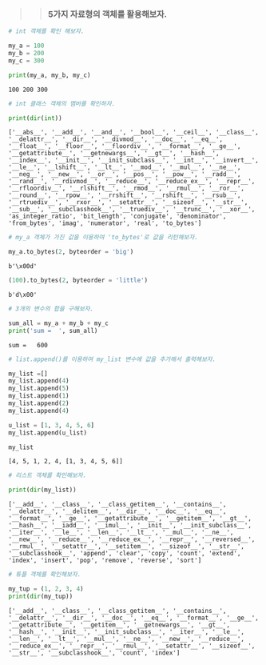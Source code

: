  >> ### 5가지 자료형의 객체를 활용해보자.


```python
# int 객체를 확인 해보자.

my_a = 100
my_b = 200
my_c = 300

print(my_a, my_b, my_c)
```

    100 200 300
    


```python
# int 클래스 객체의 멤버를 확인하자.

print(dir(int))
```

    ['__abs__', '__add__', '__and__', '__bool__', '__ceil__', '__class__', '__delattr__', '__dir__', '__divmod__', '__doc__', '__eq__', '__float__', '__floor__', '__floordiv__', '__format__', '__ge__', '__getattribute__', '__getnewargs__', '__gt__', '__hash__', '__index__', '__init__', '__init_subclass__', '__int__', '__invert__', '__le__', '__lshift__', '__lt__', '__mod__', '__mul__', '__ne__', '__neg__', '__new__', '__or__', '__pos__', '__pow__', '__radd__', '__rand__', '__rdivmod__', '__reduce__', '__reduce_ex__', '__repr__', '__rfloordiv__', '__rlshift__', '__rmod__', '__rmul__', '__ror__', '__round__', '__rpow__', '__rrshift__', '__rshift__', '__rsub__', '__rtruediv__', '__rxor__', '__setattr__', '__sizeof__', '__str__', '__sub__', '__subclasshook__', '__truediv__', '__trunc__', '__xor__', 'as_integer_ratio', 'bit_length', 'conjugate', 'denominator', 'from_bytes', 'imag', 'numerator', 'real', 'to_bytes']
    


```python
# my_a 객체가 가진 값을 이용하여 'to_bytes'로 값을 리턴해보자.

my_a.to_bytes(2, byteorder = 'big')
```




    b'\x00d'




```python
(100).to_bytes(2, byteorder = 'little')
```




    b'd\x00'




```python
# 3개의 변수의 합을 구해보자.

sum_all = my_a + my_b + my_c
print('sum =  ', sum_all)
```

    sum =   600
    


```python
# list.append()를 이용하여 my_list 변수에 값을 추가해서 출력해보자.

my_list =[]
my_list.append(4)
my_list.append(5)
my_list.append(1)
my_list.append(2)
my_list.append(4)

u_list = [1, 3, 4, 5, 6]
my_list.append(u_list)

my_list
```




    [4, 5, 1, 2, 4, [1, 3, 4, 5, 6]]




```python
# 리스트 객체를 확인해보자.

print(dir(my_list))
```

    ['__add__', '__class__', '__class_getitem__', '__contains__', '__delattr__', '__delitem__', '__dir__', '__doc__', '__eq__', '__format__', '__ge__', '__getattribute__', '__getitem__', '__gt__', '__hash__', '__iadd__', '__imul__', '__init__', '__init_subclass__', '__iter__', '__le__', '__len__', '__lt__', '__mul__', '__ne__', '__new__', '__reduce__', '__reduce_ex__', '__repr__', '__reversed__', '__rmul__', '__setattr__', '__setitem__', '__sizeof__', '__str__', '__subclasshook__', 'append', 'clear', 'copy', 'count', 'extend', 'index', 'insert', 'pop', 'remove', 'reverse', 'sort']
    


```python
# 튜플 객체를 확인해보자.

my_tup = (1, 2, 3, 4)
print(dir(my_tup))
```

    ['__add__', '__class__', '__class_getitem__', '__contains__', '__delattr__', '__dir__', '__doc__', '__eq__', '__format__', '__ge__', '__getattribute__', '__getitem__', '__getnewargs__', '__gt__', '__hash__', '__init__', '__init_subclass__', '__iter__', '__le__', '__len__', '__lt__', '__mul__', '__ne__', '__new__', '__reduce__', '__reduce_ex__', '__repr__', '__rmul__', '__setattr__', '__sizeof__', '__str__', '__subclasshook__', 'count', 'index']
    

